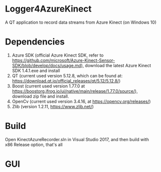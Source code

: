 # Logger4AzureKinect
A QT application to record data streams from Azure Kinect (on Windows 10)

# Dependencies
1.	Azure SDK (official Azure Kinect SDK, refer to https://github.com/microsoft/Azure-Kinect-Sensor-SDK/blob/develop/docs/usage.md), download the latest Azure Kinect SDK 1.4.1.exe and install
2.	QT (current used version 5.12.8, which can be found at: https://download.qt.io/official_releases/qt/5.12/5.12.8/)
3.	Boost (current used version 1.77.0 at https://boostorg.jfrog.io/ui/native/main/release/1.77.0/source/), download zip file and install.
4.	OpenCv (current used version 3.4.16, at https://opencv.org/releases/)
5.	Zlib (version 1.2.11, https://www.zlib.net/)

# Build
Open KinectAzureRecorder.sln in Visual Studio 2017, and then build with x86 Release option, that's all

# GUI
